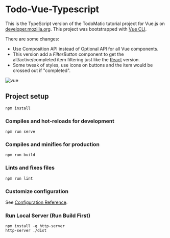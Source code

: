 # Todo-Vue-Typescript

This is the TypeScript version of the TodoMatic tutorial project for Vue.js on [developer.mozilla.org](https://developer.mozilla.org/en-US/docs/Learn/Tools_and_testing/Client-side_JavaScript_frameworks/Vue_getting_started). This project was bootstrapped with [Vue CLI](https://cli.vuejs.org/).

There are some changes:

* Use Composition API instead of Optional API for all Vue components.
* This version add a *FilterButton* component to get the all/active/completed item filtering just like the [React](https://github.com/alankrantas/todo-react-typescript) version.
* Some tweak of styles, use icons on buttons and the item would be crossed out if "completed".

![vue](https://user-images.githubusercontent.com/44191076/167265259-bf5e1bde-9ce7-4dfa-9877-7392e8c5ded3.png)

## Project setup
```
npm install
```

### Compiles and hot-reloads for development
```
npm run serve
```

### Compiles and minifies for production
```
npm run build
```

### Lints and fixes files
```
npm run lint
```

### Customize configuration
See [Configuration Reference](https://cli.vuejs.org/config/).

### Run Local Server (Run Build First)

```
npm install -g http-server
http-server ./dist
```
